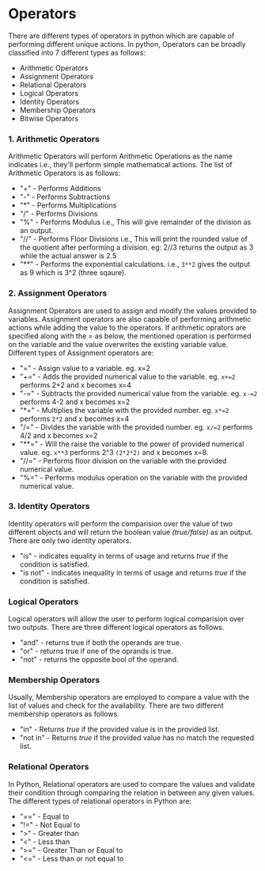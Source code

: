 # Operators
There are different types of operators in python which are capable of performing different unique actions.
In python, Operators can be broadly classified into 7 different types as follows:

* Arithmetic Operators
* Assignment Operators
* Relational Operators
* Logical Operators
* Identity Operators
* Membership Operators
* Bitwise Operators

### 1. Arithmetic Operators

Arithmetic Operators will perform Arithmetic Operations as the name indicates i.e., they'll perform simple mathematical actions. The list of Arithmetic Operators is as follows:
* "+"  - Performs Additions
* "-"  - Performs Subtractions
* "*"  - Performs Multiplications
* "/"  - Performs Divisions
* "%"  - Performs Modulus i.e., This will give remainder of the division as an output.
* "//" - Performs Floor Divisions i.e., This will print the rounded value of the quotient after performing a division. eg: 2//3 returns the output as 3 while the actual answer is 2.5
* "**" - Performs the exponential calculations. i.e., `3**2` gives the output as 9 which is 3^2 (three sqaure).

### 2. Assignment Operators
Assignment Operators are used to assign and modify the values provided to variables. Assignment operators are also capable of performing arithmetic actions while adding the value to the operators. If arithmetic oprators are specified along with the = as below, the mentioned operation is performed on the variable and the value overwrites the existing variable value. Different types of Assignment operators are:

* "="   - Assign value to a variable. eg. x=2
* "+="  - Adds the provided numerical value to the variable. eg. `x+=2` performs 2+2 and x becomes x=4
* "-="  - Subtracts the provided numerical value from the variable. eg. `x-=2` performs 4-2 and x becomes x=2
* "*="  - Multiplies the variable with the provided number. eg. `x*=2` performs `2*2` and x becomes x=4
* "/="  - Divides the variable with the provided number. eg. `x/=2` performs 4/2 and x becomes x=2
* "**=" - Will the raise the variable to the power of provided numerical value. eg. `x**3` performs 2^3 `(2*2*2)` and x becomes x=8.
* "//=" - Performs floor division on the variable with the provided numerical value.
* "%="  - Performs modulus operation on the variable with the provided numerical value.

### 3. Identity Operators
Identity operators will perform the comparision over the value of two different objects and will return the boolean value *(true/false)* as an output. There are only two identity operators.

* "is"      - indicates equality in terms of usage and returns *true* if the condition is satisfied.
* "is not"  - indicates inequality in terms of usage and returns *true* if the condition is satisfied.

### Logical Operators
Logical operators will allow the user to perform logical comparision over two outputs. There are three different logical operators as follows.

* "and" - returns true if both the operands are true.
* "or"  - returns true if one of the oprands is true.
* "not" - returns the opposite bool of the operand.

### Membership Operators
Usually, Membership operators are employed to compare a value with the list of values and check for the availability. There are two different membership operators as follows.

* "in"     - Returns *true* if the provided value is in the provided list.
* "not in" - Returns *true* if the provided value has no match the requested list.

### Relational Operators
In Python, Relational operators are used to compare the values and validate their condition through comparing the relation in between any given values. The different types of relational operators in Python are:

* "=="   - Equal to
* "!="   - Not Equal to
* ">"    - Greater than
* "<"    - Less than
* ">="   - Greater Than or Equal to
* "<="   - Less than or not equal to